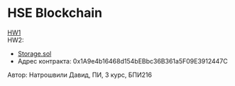 # HSE Blockchain

[HW1](https://docs.google.com/document/d/1v9oM2eOT2ztTuBFBgVVKKz7cY93zFRa3NitLPf-rWWU/edit?usp=sharing)<br/>
HW2:
* [Storage.sol](Storage.sol)
* Адрес контракта: 0x1A9e4b16468d154bEBbc36B361a5F09E3912447C

Автор: Натрошвили Давид, ПИ, 3 курс, БПИ216
